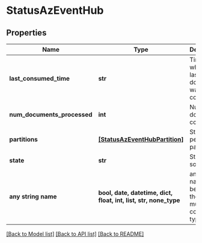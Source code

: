# StatusAzEventHub


## Properties
Name | Type | Description | Notes
------------ | ------------- | ------------- | -------------
**last_consumed_time** | **str** | Time at which the last document was consumed | [optional] 
**num_documents_processed** | **int** | Number of documents consumed | [optional] 
**partitions** | [**[StatusAzEventHubPartition]**](StatusAzEventHubPartition.md) | Status info per partition | [optional] 
**state** | **str** | State of the source | [optional] 
**any string name** | **bool, date, datetime, dict, float, int, list, str, none_type** | any string name can be used but the value must be the correct type | [optional]

[[Back to Model list]](../README.md#documentation-for-models) [[Back to API list]](../README.md#documentation-for-api-endpoints) [[Back to README]](../README.md)


